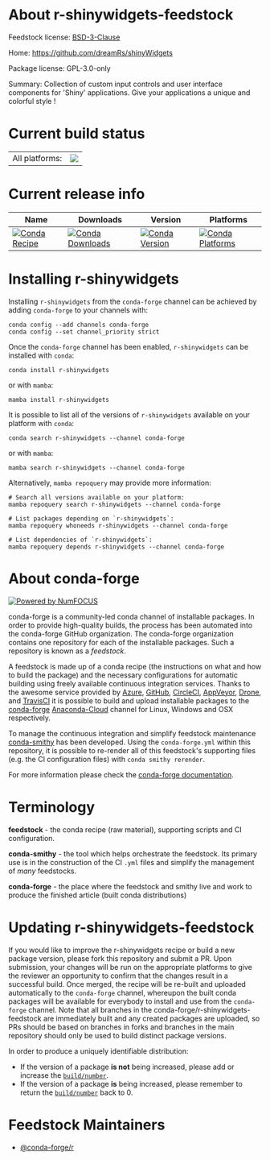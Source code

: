 About r-shinywidgets-feedstock
==============================

Feedstock license: [BSD-3-Clause](https://github.com/conda-forge/r-shinywidgets-feedstock/blob/main/LICENSE.txt)

Home: https://github.com/dreamRs/shinyWidgets

Package license: GPL-3.0-only

Summary: Collection of custom input controls and user interface components for 'Shiny' applications.  Give your applications a unique and colorful style !

Current build status
====================


<table><tr><td>All platforms:</td>
    <td>
      <a href="https://dev.azure.com/conda-forge/feedstock-builds/_build/latest?definitionId=1613&branchName=main">
        <img src="https://dev.azure.com/conda-forge/feedstock-builds/_apis/build/status/r-shinywidgets-feedstock?branchName=main">
      </a>
    </td>
  </tr>
</table>

Current release info
====================

| Name | Downloads | Version | Platforms |
| --- | --- | --- | --- |
| [![Conda Recipe](https://img.shields.io/badge/recipe-r--shinywidgets-green.svg)](https://anaconda.org/conda-forge/r-shinywidgets) | [![Conda Downloads](https://img.shields.io/conda/dn/conda-forge/r-shinywidgets.svg)](https://anaconda.org/conda-forge/r-shinywidgets) | [![Conda Version](https://img.shields.io/conda/vn/conda-forge/r-shinywidgets.svg)](https://anaconda.org/conda-forge/r-shinywidgets) | [![Conda Platforms](https://img.shields.io/conda/pn/conda-forge/r-shinywidgets.svg)](https://anaconda.org/conda-forge/r-shinywidgets) |

Installing r-shinywidgets
=========================

Installing `r-shinywidgets` from the `conda-forge` channel can be achieved by adding `conda-forge` to your channels with:

```
conda config --add channels conda-forge
conda config --set channel_priority strict
```

Once the `conda-forge` channel has been enabled, `r-shinywidgets` can be installed with `conda`:

```
conda install r-shinywidgets
```

or with `mamba`:

```
mamba install r-shinywidgets
```

It is possible to list all of the versions of `r-shinywidgets` available on your platform with `conda`:

```
conda search r-shinywidgets --channel conda-forge
```

or with `mamba`:

```
mamba search r-shinywidgets --channel conda-forge
```

Alternatively, `mamba repoquery` may provide more information:

```
# Search all versions available on your platform:
mamba repoquery search r-shinywidgets --channel conda-forge

# List packages depending on `r-shinywidgets`:
mamba repoquery whoneeds r-shinywidgets --channel conda-forge

# List dependencies of `r-shinywidgets`:
mamba repoquery depends r-shinywidgets --channel conda-forge
```


About conda-forge
=================

[![Powered by
NumFOCUS](https://img.shields.io/badge/powered%20by-NumFOCUS-orange.svg?style=flat&colorA=E1523D&colorB=007D8A)](https://numfocus.org)

conda-forge is a community-led conda channel of installable packages.
In order to provide high-quality builds, the process has been automated into the
conda-forge GitHub organization. The conda-forge organization contains one repository
for each of the installable packages. Such a repository is known as a *feedstock*.

A feedstock is made up of a conda recipe (the instructions on what and how to build
the package) and the necessary configurations for automatic building using freely
available continuous integration services. Thanks to the awesome service provided by
[Azure](https://azure.microsoft.com/en-us/services/devops/), [GitHub](https://github.com/),
[CircleCI](https://circleci.com/), [AppVeyor](https://www.appveyor.com/),
[Drone](https://cloud.drone.io/welcome), and [TravisCI](https://travis-ci.com/)
it is possible to build and upload installable packages to the
[conda-forge](https://anaconda.org/conda-forge) [Anaconda-Cloud](https://anaconda.org/)
channel for Linux, Windows and OSX respectively.

To manage the continuous integration and simplify feedstock maintenance
[conda-smithy](https://github.com/conda-forge/conda-smithy) has been developed.
Using the ``conda-forge.yml`` within this repository, it is possible to re-render all of
this feedstock's supporting files (e.g. the CI configuration files) with ``conda smithy rerender``.

For more information please check the [conda-forge documentation](https://conda-forge.org/docs/).

Terminology
===========

**feedstock** - the conda recipe (raw material), supporting scripts and CI configuration.

**conda-smithy** - the tool which helps orchestrate the feedstock.
                   Its primary use is in the construction of the CI ``.yml`` files
                   and simplify the management of *many* feedstocks.

**conda-forge** - the place where the feedstock and smithy live and work to
                  produce the finished article (built conda distributions)


Updating r-shinywidgets-feedstock
=================================

If you would like to improve the r-shinywidgets recipe or build a new
package version, please fork this repository and submit a PR. Upon submission,
your changes will be run on the appropriate platforms to give the reviewer an
opportunity to confirm that the changes result in a successful build. Once
merged, the recipe will be re-built and uploaded automatically to the
`conda-forge` channel, whereupon the built conda packages will be available for
everybody to install and use from the `conda-forge` channel.
Note that all branches in the conda-forge/r-shinywidgets-feedstock are
immediately built and any created packages are uploaded, so PRs should be based
on branches in forks and branches in the main repository should only be used to
build distinct package versions.

In order to produce a uniquely identifiable distribution:
 * If the version of a package **is not** being increased, please add or increase
   the [``build/number``](https://docs.conda.io/projects/conda-build/en/latest/resources/define-metadata.html#build-number-and-string).
 * If the version of a package **is** being increased, please remember to return
   the [``build/number``](https://docs.conda.io/projects/conda-build/en/latest/resources/define-metadata.html#build-number-and-string)
   back to 0.

Feedstock Maintainers
=====================

* [@conda-forge/r](https://github.com/conda-forge/r/)

